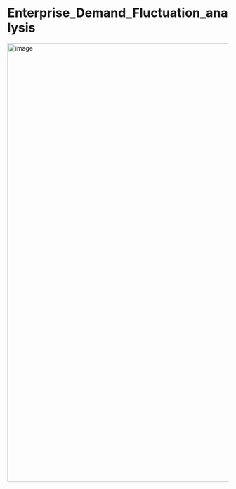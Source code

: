 # Enterprise_Demand_Fluctuation_analysis
<img width="1000" alt="image" src="https://user-images.githubusercontent.com/86215348/143965495-0d3c098e-0ec8-47fe-801c-f7f6aea2db73.png">
